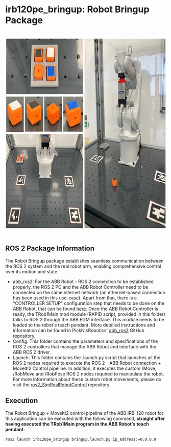 # irb120pe_bringup: Robot Bringup Package

<br />
<div align="center">
  <a>
    <img src="../media/bringup.jpg" alt="header" width="800" height="600">
  </a>

  <br />
</div>
<br />

<!-- INFORMATION -->
## ROS 2 Package Information

The Robot Bringup package establishes seamless communication between the ROS 2 system and the real robot arm, enabling comprehensive control over its motion and state:
- abb_ros2: For the ABB Robot - ROS 2 connection to be established properly, the ROS 2 PC and the ABB Robot Controller need to be connected on the same internet network (an ethernet-based connection has been used in this use-case). Apart from that, there is a "CONTROLLER SETUP" configuration step that needs to be done on the ABB Robot, that can be found [here](https://github.com/PickNikRobotics/abb_ros2/blob/rolling/docs/RobotStudioSetup.md#controller-configuration). Once the ABB Robot Controller is ready, the TRob1Main.mod module (RAPID script, provided in this folder) talks to ROS 2 through the ABB EGM interface. This module needs to be loaded to the robot's teach pendant. More detailed instructions and information can be found in PickNikRobotics' [abb_ros2](https://github.com/PickNikRobotics/abb_ros2) GitHub repository.
- Config: This folder contains the parameters and specifications of the ROS 2 controllers that manage the ABB Robot and interface with the ABB ROS 2 driver. 
- Launch: This folder contains the .launch.py script that launches all the ROS 2 nodes required to execute the ROS 2 - ABB Robot connection + MoveIt!2 Control pipeline. In addition, it executes the custom /Move, /RobMove and /RobPose ROS 2 nodes required to manipulate the robot. For more information about these custom robot movements, please do visit the [ros2_SimRealRobotControl](https://github.com/IFRA-Cranfield/ros2_SimRealRobotControl/tree/humble/ros2srrc_execution) repository.

<!-- Execution -->
## Execution

The Robot Bringup + MoveIt!2 control pipeline of the ABB IRB-120 robot for this application can be executed with the following command, __straight after having executed the TRob1Main program in the ABB Robot's teach pendant__:
```sh
ros2 launch irb120pe_bringup bringup.launch.py ip_address:=0.0.0.0
```
